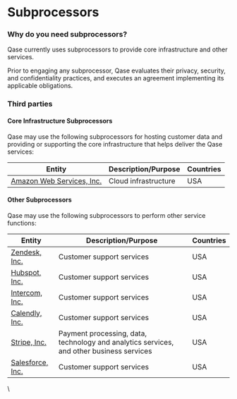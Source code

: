 # Subprocessors

### Why do you need subprocessors?

Qase currently uses subprocessors to provide core infrastructure and other services.&#x20;

Prior to engaging any subprocessor, Qase evaluates their privacy, security, and confidentiality practices, and executes an agreement implementing its applicable obligations.

### Third parties <a href="#h_764fc910a3" id="h_764fc910a3"></a>

#### Core Infrastructure Subprocessors <a href="#h_1e12a3e432" id="h_1e12a3e432"></a>

Qase may use the following subprocessors for hosting customer data and providing or supporting the core infrastructure that helps deliver the Qase services:

| Entity                                               | Description/Purpose  | Countries |
| ---------------------------------------------------- | -------------------- | --------- |
| [Amazon Web Services, Inc.](https://aws.amazon.com/) | Cloud infrastructure | USA       |

#### Other Subprocessors <a href="#h_b459f7e75d" id="h_b459f7e75d"></a>

Qase may use the following subprocessors to perform other service functions:

| Entity                                          | Description/Purpose                                                                      | Countries |
| ----------------------------------------------- | ---------------------------------------------------------------------------------------- | --------- |
| [Zendesk, Inc.](https://www.zendesk.com/)       | Customer support services                                                                | USA       |
| [Hubspot, Inc.](https://www.hubspot.com/)       | Customer support services                                                                | USA       |
| [Intercom, Inc.](https://www.intercom.com/)     | Customer support services                                                                | USA       |
| [Calendly, Inc.](https://calendly.com/)         | Customer support services                                                                | USA       |
| [Stripe, Inc.](https://stripe.com/)             | Payment processing, data, technology and analytics services, and other business services | USA       |
| [Salesforce, Inc.](https://www.salesforce.com/) | Customer support services                                                                | USA       |

\
